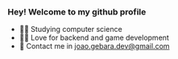 ### Hey! Welcome to my github profile

- 👨‍🎓 Studying computer science
- 👨‍💻 Love for backend and game development
- 📧 Contact me in joao.gebara.dev@gmail.com

